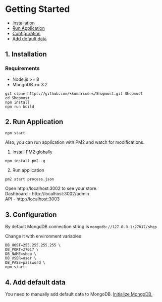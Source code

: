 # Getting Started

* [Installation](#1-installation)
* [Run Application](#2-run-application)
* [Configuration](#3-configuration)
* [Add default data](#4-add-default-data)

## 1. Installation

### Requirements
- Node.js >= 8
- MongoDB >= 3.2

```shell
git clone https://github.com/kkumarcodes/Shopmost.git Shopmost
cd Shopmost
npm install
npm run build
```

## 2. Run Application

```shell
npm start
```

Also, you can run application with PM2 and watch for modifications.
1. Install PM2 globally
```
npm install pm2 -g
```
2. Run application
```shell
pm2 start process.json
```

Open http://localhost:3002 to see your store.  
Dashboard - http://localhost:3002/admin  
API - http://localhost:3003

## 3. Configuration

By default MongoDB connection string is `mongodb://127.0.0.1:27017/shop`

Change it with environment variables

```shell
DB_HOST=255.255.255.255 \
DB_PORT=27017 \
DB_NAME=shop \
DB_USER=user \
DB_PASS=password \
npm start
```

## 4. Add default data

You need to manually add default data to MongoDB. [Initialize MongoDB.](https://github.com/kkumarcodes/Shopmost/blob/master/docs/initialize-mongodb.md)
